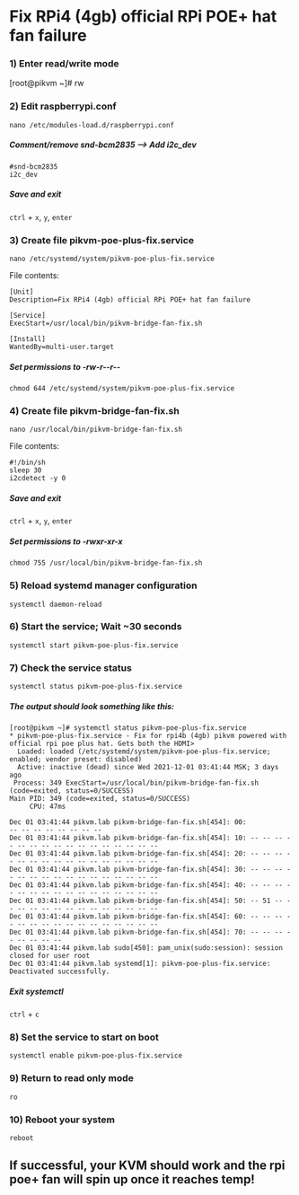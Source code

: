 # Fix RPi4 (4gb) official RPi POE+ hat fan failure



### 1) Enter read/write mode
[root@pikvm ~]# rw

### 2) Edit raspberrypi.conf
```
nano /etc/modules-load.d/raspberrypi.conf
```

##### Comment/remove snd-bcm2835  -->  Add i2c_dev
```
#snd-bcm2835
i2c_dev
```

##### Save and exit
`ctrl` + `x`,  `y`,  `enter`


### 3) Create file pikvm-poe-plus-fix.service
```
nano /etc/systemd/system/pikvm-poe-plus-fix.service
```

File contents:
```
[Unit]
Description=Fix RPi4 (4gb) official RPi POE+ hat fan failure

[Service]
ExecStart=/usr/local/bin/pikvm-bridge-fan-fix.sh

[Install]
WantedBy=multi-user.target
```

##### Set permissions to -rw-r--r--
```
chmod 644 /etc/systemd/system/pikvm-poe-plus-fix.service
```

### 4) Create file pikvm-bridge-fan-fix.sh
```
nano /usr/local/bin/pikvm-bridge-fan-fix.sh
```

File contents:
```
#!/bin/sh
sleep 30
i2cdetect -y 0
```

##### Save and exit
`ctrl` + `x`,  `y`,  `enter`

##### Set permissions to -rwxr-xr-x
```
chmod 755 /usr/local/bin/pikvm-bridge-fan-fix.sh
```

### 5) Reload systemd manager configuration
```
systemctl daemon-reload
```

### 6) Start the service; Wait ~30 seconds
```
systemctl start pikvm-poe-plus-fix.service
```

### 7) Check the service status
```
systemctl status pikvm-poe-plus-fix.service
```

##### The output should look something like this:
```
[root@pikvm ~]# systemctl status pikvm-poe-plus-fix.service
* pikvm-poe-plus-fix.service - Fix for rpi4b (4gb) pikvm powered with official rpi poe plus hat. Gets both the HDMI>
  Loaded: loaded (/etc/systemd/system/pikvm-poe-plus-fix.service; enabled; vendor preset: disabled)
  Active: inactive (dead) since Wed 2021-12-01 03:41:44 MSK; 3 days ago
 Process: 349 ExecStart=/usr/local/bin/pikvm-bridge-fan-fix.sh (code=exited, status=0/SUCCESS)
Main PID: 349 (code=exited, status=0/SUCCESS)
     CPU: 47ms

Dec 01 03:41:44 pikvm.lab pikvm-bridge-fan-fix.sh[454]: 00:                         -- -- -- -- -- -- -- --
Dec 01 03:41:44 pikvm.lab pikvm-bridge-fan-fix.sh[454]: 10: -- -- -- -- -- -- -- -- -- -- -- -- -- -- -- --
Dec 01 03:41:44 pikvm.lab pikvm-bridge-fan-fix.sh[454]: 20: -- -- -- -- -- -- -- -- -- -- -- -- -- -- -- --
Dec 01 03:41:44 pikvm.lab pikvm-bridge-fan-fix.sh[454]: 30: -- -- -- -- -- -- -- -- -- -- -- -- -- -- -- --
Dec 01 03:41:44 pikvm.lab pikvm-bridge-fan-fix.sh[454]: 40: -- -- -- -- -- -- -- -- -- -- -- -- -- -- -- --
Dec 01 03:41:44 pikvm.lab pikvm-bridge-fan-fix.sh[454]: 50: -- 51 -- -- -- -- -- -- -- -- -- -- -- -- -- --
Dec 01 03:41:44 pikvm.lab pikvm-bridge-fan-fix.sh[454]: 60: -- -- -- -- -- -- -- -- -- -- -- -- -- -- -- --
Dec 01 03:41:44 pikvm.lab pikvm-bridge-fan-fix.sh[454]: 70: -- -- -- -- -- -- -- --
Dec 01 03:41:44 pikvm.lab sudo[450]: pam_unix(sudo:session): session closed for user root
Dec 01 03:41:44 pikvm.lab systemd[1]: pikvm-poe-plus-fix.service: Deactivated successfully.
```

##### Exit systemctl
`ctrl` + `c`

### 8) Set the service to start on boot
```
systemctl enable pikvm-poe-plus-fix.service
```

### 9) Return to read only mode
`ro`

### 10) Reboot your system
`reboot`

## If successful, your KVM should work and the rpi poe+ fan will spin up once it reaches temp!
